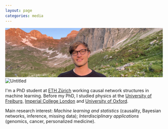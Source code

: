 ```yaml
---
layout: page
categories: media
---
```


<img src="https://github.com/fritzbayer/fritzbayer.github.io/blob/master/img.JPEG" alt="Untitled" />
<img src="https://user-images.githubusercontent.com/4943215/55412536-edbba180-5567-11e9-9c70-6d33bca3f8ed.jpg" alt="Untitled" />

I'm a PhD student at [ETH Zürich](https://ethz.ch/en.html) working causal network structures in machine learning. Before my PhD, I studied physics at the [University of Freiburg](https://uni-freiburg.de/en/), [Imperial College London](https://www.imperial.ac.uk) and [University of Oxford](https://www.ox.ac.uk).

Main research interest: *Machine learning and statistics* (causality, Bayesian networks, inference, missing data); *Interdisciplinary applications* (genomics, cancer, personalized medicine).

